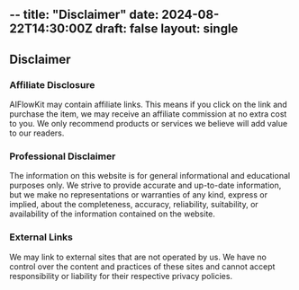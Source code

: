 --
title: "Disclaimer"
date: 2024-08-22T14:30:00Z
draft: false
layout: single
---

## Disclaimer

### Affiliate Disclosure

AIFlowKit may contain affiliate links. This means if you click on the link and purchase the item, we may receive an affiliate commission at no extra cost to you. We only recommend products or services we believe will add value to our readers.

### Professional Disclaimer

The information on this website is for general informational and educational purposes only. We strive to provide accurate and up-to-date information, but we make no representations or warranties of any kind, express or implied, about the completeness, accuracy, reliability, suitability, or availability of the information contained on the website.

### External Links

We may link to external sites that are not operated by us. We have no control over the content and practices of these sites and cannot accept responsibility or liability for their respective privacy policies.
